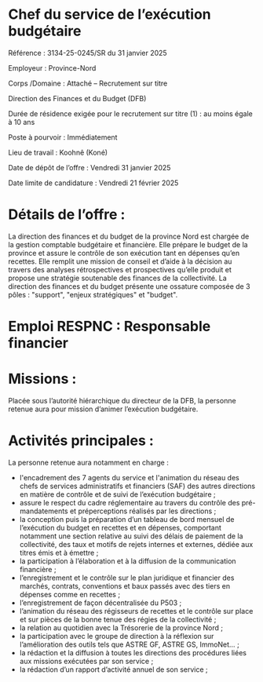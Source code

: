 # Chef du service de l’exécution budgétaire

Référence : 3134-25-0245/SR du 31 janvier 2025

Employeur : Province-Nord

Corps /Domaine : Attaché – Recrutement sur titre

Direction des Finances et du Budget (DFB)

Durée de résidence exigée pour le recrutement sur titre (1) : au moins égale à 10 ans

Poste à pourvoir : Immédiatement

Lieu de travail : Koohnê (Koné)

Date de dépôt de l’offre : Vendredi 31 janvier 2025

Date limite de candidature : Vendredi 21 février 2025

# Détails de l’offre :

La direction des finances et du budget de la province Nord est chargée de la gestion comptable budgétaire et financière. Elle prépare le budget de la province et assure le contrôle de son exécution tant en dépenses qu’en recettes. Elle remplit une mission de conseil et d’aide à la décision au travers des analyses rétrospectives et prospectives qu’elle produit et propose une stratégie soutenable des finances de la collectivité. La direction des finances et du budget présente une ossature composée de 3 pôles : "support", "enjeux stratégiques" et "budget".

# Emploi RESPNC : Responsable financier

# Missions :

Placée sous l’autorité hiérarchique du directeur de la DFB, la personne retenue aura pour mission d’animer l’exécution budgétaire.

# Activités principales :

La personne retenue aura notamment en charge :

- l'encadrement des 7 agents du service et l'animation du réseau des chefs de services administratifs et financiers (SAF) des autres directions en matière de contrôle et de suivi de l’exécution budgétaire ;
- assure le respect du cadre réglementaire au travers du contrôle des pré-mandatements et préperceptions réalisés par les directions ;
- la conception puis la préparation d’un tableau de bord mensuel de l’exécution du budget en recettes et en dépenses, comportant notamment une section relative au suivi des délais de paiement de la collectivité, des taux et motifs de rejets internes et externes, dédiée aux titres émis et à émettre ;
- la participation à l’élaboration et à la diffusion de la communication financière ;
- l’enregistrement et le contrôle sur le plan juridique et financier des marchés, contrats, conventions et baux passés avec des tiers en dépenses comme en recettes ;
- l’enregistrement de façon décentralisée du P503 ;
- l’animation du réseau des régisseurs de recettes et le contrôle sur place et sur pièces de la bonne tenue des régies de la collectivité ;
- la relation au quotidien avec la Trésorerie de la province Nord ;
- la participation avec le groupe de direction à la réflexion sur l’amélioration des outils tels que ASTRE GF, ASTRE GS, ImmoNet… ;
- la rédaction et la diffusion à toutes les directions des procédures liées aux missions exécutées par son service ;
- la rédaction d’un rapport d’activité annuel de son service ;